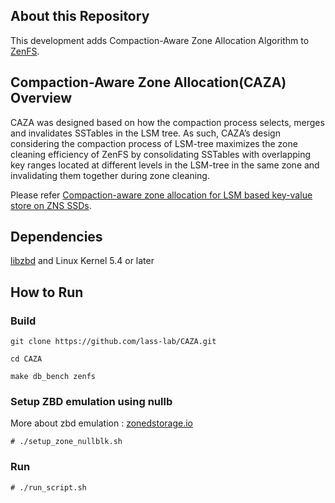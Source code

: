 ## About this Repository

This development adds Compaction-Aware Zone Allocation Algorithm to [ZenFS](https://github.com/westerndigitalcorporation/zenfs).

## Compaction-Aware Zone Allocation(CAZA) Overview

CAZA was designed based on how the compaction process selects, merges and invalidates SSTables in the LSM tree. 
As such, CAZA’s design considering the compaction process of LSM-tree maximizes the zone cleaning efficiency of ZenFS by consolidating SSTables with overlapping key ranges located at different levels in the LSM-tree in the same zone and invalidating them together during zone cleaning.

Please refer [Compaction-aware zone allocation for LSM based key-value store on ZNS SSDs](https://discos.sogang.ac.kr/file/2022/intl_conf/HotStorage_2022_H_lee.pdf).

## Dependencies
[libzbd](https://github.com/westerndigitalcorporation/libzbd) and Linux Kernel 5.4 or later

## How to Run

### Build
   ```
   git clone https://github.com/lass-lab/CAZA.git
   ```
   ```
   cd CAZA
   ```
   ```
   make db_bench zenfs
   ```
### Setup ZBD emulation using nullb 
   More about zbd emulation : [zonedstorage.io](https://zonedstorage.io/docs/getting-started/zbd-emulation)
   ```
   # ./setup_zone_nullblk.sh
   ```
### Run
   ```
   # ./run_script.sh
   ```
